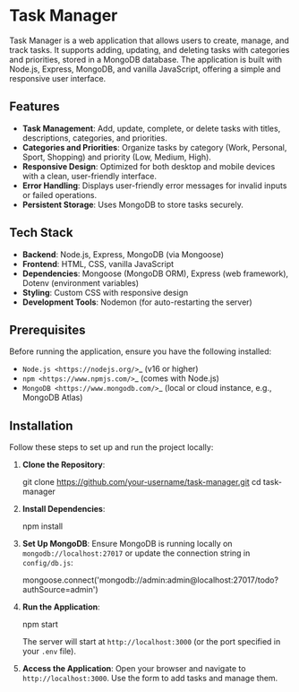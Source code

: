 # Task Manager

Task Manager is a web application that allows users to create, manage, and track tasks. It supports adding, updating, and deleting tasks with categories and priorities, stored in a MongoDB database. The application is built with Node.js, Express, MongoDB, and vanilla JavaScript, offering a simple and responsive user interface.

Features
--------

- **Task Management**: Add, update, complete, or delete tasks with titles, descriptions, categories, and priorities.
- **Categories and Priorities**: Organize tasks by category (Work, Personal, Sport, Shopping) and priority (Low, Medium, High).
- **Responsive Design**: Optimized for both desktop and mobile devices with a clean, user-friendly interface.
- **Error Handling**: Displays user-friendly error messages for invalid inputs or failed operations.
- **Persistent Storage**: Uses MongoDB to store tasks securely.

Tech Stack
----------

- **Backend**: Node.js, Express, MongoDB (via Mongoose)
- **Frontend**: HTML, CSS, vanilla JavaScript
- **Dependencies**: Mongoose (MongoDB ORM), Express (web framework), Dotenv (environment variables)
- **Styling**: Custom CSS with responsive design
- **Development Tools**: Nodemon (for auto-restarting the server)

Prerequisites
-------------

Before running the application, ensure you have the following installed:

- `Node.js <https://nodejs.org/>`_ (v16 or higher)
- `npm <https://www.npmjs.com/>`_ (comes with Node.js)
- `MongoDB <https://www.mongodb.com/>`_ (local or cloud instance, e.g., MongoDB Atlas)

Installation
------------

Follow these steps to set up and run the project locally:

1. **Clone the Repository**:

      git clone https://github.com/your-username/task-manager.git
      cd task-manager

2. **Install Dependencies**:

      npm install


3. **Set Up MongoDB**:
   Ensure MongoDB is running locally on ``mongodb://localhost:27017`` or update the connection string in ``config/db.js``:


      mongoose.connect('mongodb://admin:admin@localhost:27017/todo?authSource=admin')

5. **Run the Application**:

      npm start

   The server will start at ``http://localhost:3000`` (or the port specified in your ``.env`` file).

6. **Access the Application**:
   Open your browser and navigate to ``http://localhost:3000``. Use the form to add tasks and manage them.

